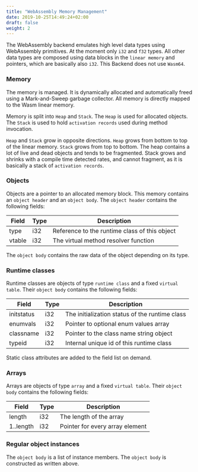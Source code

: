 ```yaml
---
title: "WebAssembly Memory Management"
date: 2019-10-25T14:49:24+02:00
draft: false
weight: 2
---
```


The WebAssembly backend emulates high level data types using WebAssembly primitives. 
At the moment only `i32` and `f32` types. All other data types are composed using 
data blocks in the `linear memory` and pointers, which are basically also `i32`. This 
Backend does not use `Wasm64`. 

### Memory

The memory is managed. It is dynamically allocated and automatically freed using a
Mark-and-Sweep garbage collector. All memory is directly mapped to the Wasm linear memory.

Memory is split into `Heap` and `Stack`. The `Heap` is used for allocated objects. The `Stack` 
is used to hold `activation records` used during method invocation.

`Heap` and `Stack` grow in opposite directions. `Heap` grows from bottom to top of the 
linear memory. `Stack` grows from top to bottom. The heap contains a lot of live and dead
objects and tends to be fragmented. Stack grows and shrinks with a compile time detected
rates, and cannot fragment, as it is basically a stack of `activation records`.

### Objects

Objects are a pointer to an allocated memory block. This memory contains an `object header` and
an `object body`. The `object header` contains the following fields:

 Field       | Type | Description                                   
-------------|------|-----------------------------------------------
 type        | i32  | Reference to the runtime class of this object 
 vtable      | i32  | The virtual method resolver function          

The `object body` contains the raw data of the object depending on its type.

### Runtime classes

Runtime classes are objects of type `runtime class` and a fixed `virtual table`.
Their `object body` contains the following fields:

 Field       | Type | Description                                    
-------------|------|------------------------------------------------
 initstatus  | i32  | The initialization status of the runtime class 
 enumvals    | i32  | Pointer to optional enum values array          
 classname   | i32  | Pointer to the class name string object
 typeid      | i32  | Internal unique id of this runtime class          

Static class attributes are added to the field list on demand.

### Arrays

Arrays are objects of type `array` and a fixed `virtual table`.
Their `object body` contains the following fields:

 Field       | Type | Description                                    
-------------|------|------------------------------------------------
 length      | i32  | The length of the array                        
 1..length   | i32  | Pointer for every array element                

### Regular object instances

The `object body` is a list of instance members. The `object body` is
constructed as written above.
